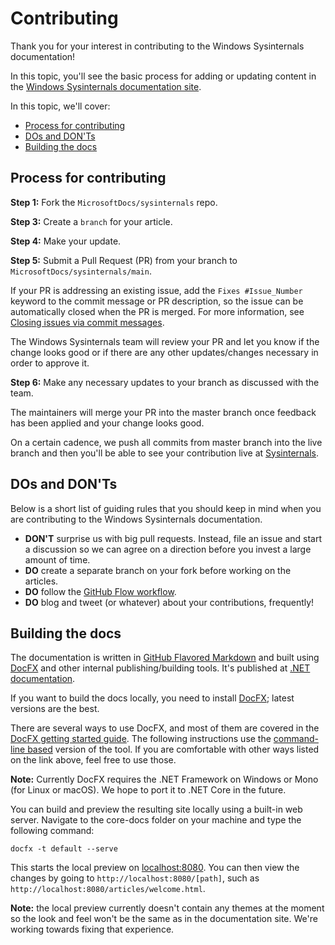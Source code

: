 # Contributing

Thank you for your interest in contributing to the Windows Sysinternals documentation!

In this topic, you'll see the basic process for adding or updating content in the [Windows Sysinternals documentation site](https://learn.microsoft.com/sysinternals).

In this topic, we'll cover:

- [Process for contributing](#process-for-contributing)
- [DOs and DON'Ts](#dos-and-donts)
- [Building the docs](#building-the-docs)

## Process for contributing

**Step 1:** Fork the `MicrosoftDocs/sysinternals` repo.

**Step 3:** Create a `branch` for your article.

**Step 4:** Make your update.

**Step 5:** Submit a Pull Request (PR) from your branch to `MicrosoftDocs/sysinternals/main`.

If your PR is addressing an existing issue, add the `Fixes #Issue_Number` keyword to the commit message or PR description, so the issue can be automatically closed when the PR is merged. For more information, see [Closing issues via commit messages](https://help.github.com/articles/closing-issues-via-commit-messages/).

The Windows Sysinternals team will review your PR and let you know if the change looks good or if there are any other updates/changes necessary in order to approve it.

**Step 6:** Make any necessary updates to your branch as discussed with the team.

The maintainers will merge your PR into the master branch once feedback has been applied and your change looks good.

On a certain cadence, we push all commits from master branch into the live branch and then you'll be able to see your contribution live at [Sysinternals](https://learn.microsoft.com/sysinternals/).

## DOs and DON'Ts

Below is a short list of guiding rules that you should keep in mind when you are contributing to the Windows Sysinternals documentation.

- **DON'T** surprise us with big pull requests. Instead, file an issue and start a discussion so we can agree on a direction before you invest a large amount of time.
- **DO** create a separate branch on your fork before working on the articles.
- **DO** follow the [GitHub Flow workflow](https://guides.github.com/introduction/flow/).
- **DO** blog and tweet (or whatever) about your contributions, frequently!

## Building the docs

The documentation is written in [GitHub Flavored Markdown](https://help.github.com/categories/writing-on-github/) and built using [DocFX](https://dotnet.github.io/docfx/) and other internal publishing/building tools. It's published at [.NET documentation](https://learn.microsoft.com/dotnet).

If you want to build the docs locally, you need to install [DocFX](https://dotnet.github.io/docfx/); latest versions are the best.

There are several ways to use DocFX, and most of them are covered in the [DocFX getting started guide](https://dotnet.github.io/docfx/tutorial/docfx_getting_started.html).
The following instructions use the [command-line based](https://dotnet.github.io/docfx/tutorial/docfx_getting_started.html#2-use-docfx-as-a-command-line-tool) version of the tool.
If you are comfortable with other ways listed on the link above, feel free to use those.

**Note:** Currently DocFX requires the .NET Framework on Windows or Mono (for Linux or macOS). We hope to port it to .NET Core in the future.

You can build and preview the resulting site locally using a built-in web server. Navigate to the core-docs folder on your machine and type the following command:

```
docfx -t default --serve
```

This starts the local preview on [localhost:8080](http://localhost:8080). You can then view the changes by going to `http://localhost:8080/[path]`, such as `http://localhost:8080/articles/welcome.html`.

**Note:** the local preview currently doesn't contain any themes at the moment so the look and feel won't be the same as in the documentation site. We're working towards fixing that experience.
